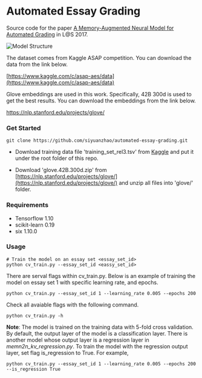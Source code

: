 # Automated Essay Grading
Source code for the paper [A Memory-Augmented Neural Model for Automated Grading](http://dl.acm.org/citation.cfm?doid=3051457.3053982) in L@S 2017.

![Model Structure](AES-Model.png)

The dataset comes from Kaggle ASAP competition. You can download the data from the link below.

[https://www.kaggle.com/c/asap-aes/data](https://www.kaggle.com/c/asap-aes/data)

Glove embeddings are used in this work. Specifically, 42B 300d is used to get the best results. You can download the embeddings from the link below.

https://nlp.stanford.edu/projects/glove/

### Get Started

```
git clone https://github.com/siyuanzhao/automated-essay-grading.git
```

* Download training data file 'training_set_rel3.tsv' from [Kaggle](https://www.kaggle.com/c/asap-aes/data) and put it under the root folder of this repo.

* Download 'glove.42B.300d.zip' from [https://nlp.stanford.edu/projects/glove/](https://nlp.stanford.edu/projects/glove/) and unzip all files into 'glove/' folder.

### Requirements
* Tensorflow 1.10
* scikit-learn 0.19
* six 1.10.0

### Usage
```
# Train the model on an essay set <essay_set_id>
python cv_train.py --essay_set_id <eassy_set_id>
```

There are serval flags within cv_train.py. Below is an example of training the model on essay set 1 with specific learning rate, and epochs.

```
python cv_train.py --essay_set_id 1 --learning_rate 0.005 --epochs 200
```
Check all avaiable flags with the following command.

```
python cv_train.py -h
```

**Note**: The model is trained on the training data with 5-fold cross validation. By default, the output layer of the model is a classification layer. There is another model whose output layer is a regression layer in *memn2n_kv_regression.py*. To train the model with the regression output layer, set flag is_regression to True. For example,

```
python cv_train.py --essay_set_id 1 --learning_rate 0.005 --epochs 200 --is_regression True
```


